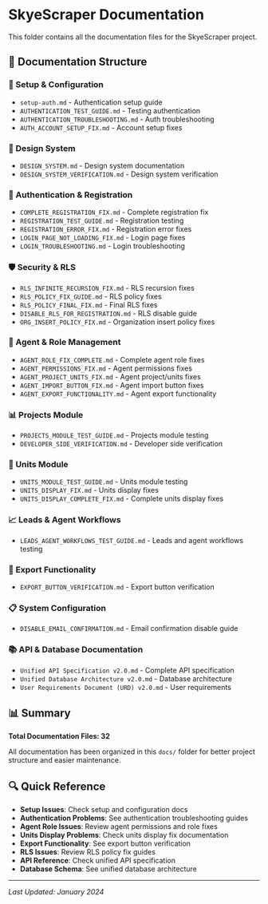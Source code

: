 # SkyeScraper Documentation

This folder contains all the documentation files for the SkyeScraper project.

## 📁 Documentation Structure

### 🔧 Setup & Configuration
- `setup-auth.md` - Authentication setup guide
- `AUTHENTICATION_TEST_GUIDE.md` - Testing authentication
- `AUTHENTICATION_TROUBLESHOOTING.md` - Auth troubleshooting
- `AUTH_ACCOUNT_SETUP_FIX.md` - Account setup fixes

### 🎨 Design System
- `DESIGN_SYSTEM.md` - Design system documentation
- `DESIGN_SYSTEM_VERIFICATION.md` - Design system verification

### 🔐 Authentication & Registration
- `COMPLETE_REGISTRATION_FIX.md` - Complete registration fix
- `REGISTRATION_TEST_GUIDE.md` - Registration testing
- `REGISTRATION_ERROR_FIX.md` - Registration error fixes
- `LOGIN_PAGE_NOT_LOADING_FIX.md` - Login page fixes
- `LOGIN_TROUBLESHOOTING.md` - Login troubleshooting

### 🛡️ Security & RLS
- `RLS_INFINITE_RECURSION_FIX.md` - RLS recursion fixes
- `RLS_POLICY_FIX_GUIDE.md` - RLS policy fixes
- `RLS_POLICY_FINAL_FIX.md` - Final RLS fixes
- `DISABLE_RLS_FOR_REGISTRATION.md` - RLS disable guide
- `ORG_INSERT_POLICY_FIX.md` - Organization insert policy fixes

### 👥 Agent & Role Management
- `AGENT_ROLE_FIX_COMPLETE.md` - Complete agent role fixes
- `AGENT_PERMISSIONS_FIX.md` - Agent permissions fixes
- `AGENT_PROJECT_UNITS_FIX.md` - Agent project/units fixes
- `AGENT_IMPORT_BUTTON_FIX.md` - Agent import button fixes
- `AGENT_EXPORT_FUNCTIONALITY.md` - Agent export functionality

### 📊 Projects Module
- `PROJECTS_MODULE_TEST_GUIDE.md` - Projects module testing
- `DEVELOPER_SIDE_VERIFICATION.md` - Developer side verification

### 🏢 Units Module
- `UNITS_MODULE_TEST_GUIDE.md` - Units module testing
- `UNITS_DISPLAY_FIX.md` - Units display fixes
- `UNITS_DISPLAY_COMPLETE_FIX.md` - Complete units display fixes

### 📈 Leads & Agent Workflows
- `LEADS_AGENT_WORKFLOWS_TEST_GUIDE.md` - Leads and agent workflows testing

### 🔧 Export Functionality
- `EXPORT_BUTTON_VERIFICATION.md` - Export button verification

### 📋 System Configuration
- `DISABLE_EMAIL_CONFIRMATION.md` - Email confirmation disable guide

### 📚 API & Database Documentation
- `Unified API Specification v2.0.md` - Complete API specification
- `Unified Database Architecture v2.0.md` - Database architecture
- `User Requirements Document (URD) v2.0.md` - User requirements

## 📊 Summary

**Total Documentation Files: 32**

All documentation has been organized in this `docs/` folder for better project structure and easier maintenance.

## 🔍 Quick Reference

- **Setup Issues**: Check setup and configuration docs
- **Authentication Problems**: See authentication troubleshooting guides
- **Agent Role Issues**: Review agent permissions and role fixes
- **Units Display Problems**: Check units display fix documentation
- **Export Functionality**: See export button verification
- **RLS Issues**: Review RLS policy fix guides
- **API Reference**: Check unified API specification
- **Database Schema**: See unified database architecture

---

*Last Updated: January 2024*
